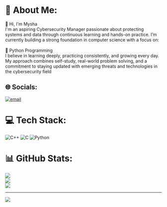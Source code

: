 

# 💫 About Me:
👋 Hi, I'm Mysha<br>I'm an aspiring Cybersecurity Manager passionate about protecting systems and data through continuous learning and hands-on practice. I’m currently building a strong foundation in computer science with a focus on:<br><br>🐍 Python Programming<br>I believe in learning deeply, practicing consistently, and growing every day. My approach combines self-study, real-world problem solving, and a commitment to staying updated with emerging threats and technologies in the cybersecurity field


## 🌐 Socials:
[![email](https://img.shields.io/badge/Email-D14836?logo=gmail&logoColor=white)](mailto:myshaafrinjeba916@gmail.com) 

# 💻 Tech Stack:
![C++](https://img.shields.io/badge/c++-%2300599C.svg?style=for-the-badge&logo=c%2B%2B&logoColor=white) ![C](https://img.shields.io/badge/c-%2300599C.svg?style=for-the-badge&logo=c&logoColor=white) ![Python](https://img.shields.io/badge/python-3670A0?style=for-the-badge&logo=python&logoColor=ffdd54)
# 📊 GitHub Stats:
![](https://github-readme-stats.vercel.app/api?username=mysha-afrin&theme=dark&hide_border=true&include_all_commits=true&count_private=false)<br/>
![](https://nirzak-streak-stats.vercel.app/?user=mysha-afrin&theme=dark&hide_border=true)<br/>
![](https://github-readme-stats.vercel.app/api/top-langs/?username=mysha-afrin&theme=dark&hide_border=true&include_all_commits=true&count_private=false&layout=compact)

---
[![](https://visitcount.itsvg.in/api?id=mysha-afrin&icon=0&color=0)](https://visitcount.itsvg.in)

<!-- Proudly created with GPRM ( https://gprm.itsvg.in ) -->

